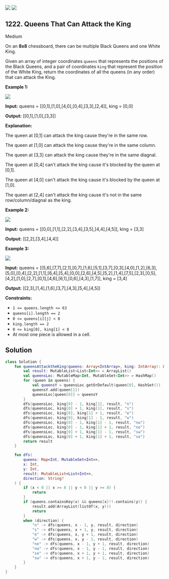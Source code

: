 [![](https://img.shields.io/github/stars/javadev/LeetCode-in-Kotlin?label=Stars&style=flat-square)](https://github.com/javadev/LeetCode-in-Kotlin)
[![](https://img.shields.io/github/forks/javadev/LeetCode-in-Kotlin?label=Fork%20me%20on%20GitHub%20&style=flat-square)](https://github.com/javadev/LeetCode-in-Kotlin/fork)

## 1222\. Queens That Can Attack the King

Medium

On an **8x8** chessboard, there can be multiple Black Queens and one White King.

Given an array of integer coordinates `queens` that represents the positions of the Black Queens, and a pair of coordinates `king` that represent the position of the White King, return the coordinates of all the queens (in any order) that can attack the King.

**Example 1:**

![](https://assets.leetcode.com/uploads/2019/10/01/untitled-diagram.jpg)

**Input:** queens = \[\[0,1],[1,0],[4,0],[0,4],[3,3],[2,4]], king = [0,0]

**Output:** [[0,1],[1,0],[3,3]]

**Explanation:** 

The queen at [0,1] can attack the king cause they're in the same row. 

The queen at [1,0] can attack the king cause they're in the same column. 

The queen at [3,3] can attack the king cause they're in the same diagnal. 

The queen at [0,4] can't attack the king cause it's blocked by the queen at [0,1].

The queen at [4,0] can't attack the king cause it's blocked by the queen at [1,0]. 

The queen at [2,4] can't attack the king cause it's not in the same row/column/diagnal as the king.

**Example 2:**

**![](https://assets.leetcode.com/uploads/2019/10/01/untitled-diagram-1.jpg)**

**Input:** queens = \[\[0,0],[1,1],[2,2],[3,4],[3,5],[4,4],[4,5]], king = [3,3]

**Output:** [[2,2],[3,4],[4,4]]

**Example 3:**

**![](https://assets.leetcode.com/uploads/2019/10/01/untitled-diagram-2.jpg)**

**Input:** queens = \[\[5,6],[7,7],[2,1],[0,7],[1,6],[5,1],[3,7],[0,3],[4,0],[1,2],[6,3],[5,0],[0,4],[2,2],[1,1],[6,4],[5,4],[0,0],[2,6],[4,5],[5,2],[1,4],[7,5],[2,3],[0,5],[4,2],[1,0],[2,7],[0,1],[4,6],[6,1],[0,6],[4,3],[1,7]], king = [3,4]

**Output:** [[2,3],[1,4],[1,6],[3,7],[4,3],[5,4],[4,5]]

**Constraints:**

*   `1 <= queens.length <= 63`
*   `queens[i].length == 2`
*   `0 <= queens[i][j] < 8`
*   `king.length == 2`
*   `0 <= king[0], king[1] < 8`
*   At most one piece is allowed in a cell.

## Solution

```kotlin
class Solution {
    fun queensAttacktheKing(queens: Array<IntArray>, king: IntArray): List<List<Int>> {
        val result: MutableList<List<Int>> = ArrayList()
        val queensLoc: MutableMap<Int, MutableSet<Int>> = HashMap()
        for (queen in queens) {
            val queensY = queensLoc.getOrDefault(queen[0], HashSet())
            queensY.add(queen[1])
            queensLoc[queen[0]] = queensY
        }
        dfs(queensLoc, king[0] - 1, king[1], result, "n")
        dfs(queensLoc, king[0] + 1, king[1], result, "s")
        dfs(queensLoc, king[0], king[1] + 1, result, "e")
        dfs(queensLoc, king[0], king[1] - 1, result, "w")
        dfs(queensLoc, king[0] - 1, king[1] - 1, result, "nw")
        dfs(queensLoc, king[0] - 1, king[1] + 1, result, "ne")
        dfs(queensLoc, king[0] + 1, king[1] - 1, result, "sw")
        dfs(queensLoc, king[0] + 1, king[1] + 1, result, "se")
        return result
    }

    fun dfs(
        queens: Map<Int, MutableSet<Int>>,
        x: Int,
        y: Int,
        result: MutableList<List<Int>>,
        direction: String?
    ) {
        if (x < 0 || x >= 8 || y < 0 || y >= 8) {
            return
        }
        if (queens.containsKey(x) && queens[x]!!.contains(y)) {
            result.add(ArrayList(listOf(x, y)))
            return
        }
        when (direction) {
            "n" -> dfs(queens, x - 1, y, result, direction)
            "s" -> dfs(queens, x + 1, y, result, direction)
            "e" -> dfs(queens, x, y + 1, result, direction)
            "w" -> dfs(queens, x, y - 1, result, direction)
            "ne" -> dfs(queens, x - 1, y + 1, result, direction)
            "nw" -> dfs(queens, x - 1, y - 1, result, direction)
            "se" -> dfs(queens, x + 1, y + 1, result, direction)
            "sw" -> dfs(queens, x + 1, y - 1, result, direction)
        }
    }
}
```